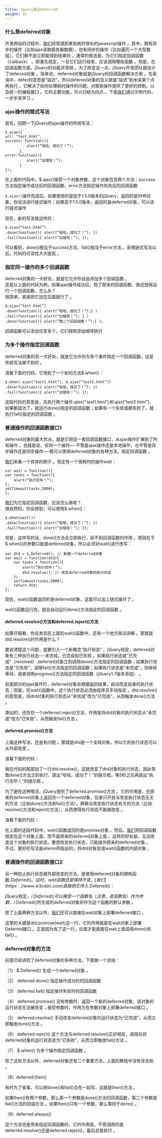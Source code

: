```yaml
---
title: jquery笔记deferred
weight: 31
---
```


### 什么是deferred对象

开发网站的过程中，[我们](https://www.w3cdoc.com)经常遇到某些耗时很长的javascript操作 。其中，既有异步的操作（比如ajax读取服务器数据），也有同步的操作（比如遍历一个大型数组），它们都不是立即能得到结果的 。通常的做法是，为它们指定回调函数（callback） 。即事先规定，一旦它们运行结束，应该调用哪些函数 。但是，在回调函数方面，jQuery的功能非常弱 。为了改变这一点，jQuery开发团队就设计了deferred对象 。简单说，deferred对象就是jQuery的回调函数解决方案 。在英语中，defer的意思是”延迟”，所以deferred对象的含义就是”延迟”到未来某个点再执行 。它解决了如何处理耗时操作的问题，对那些操作提供了更好的控制，以及统一的编程接口 。它的主要功能，可以归结为四点 。下面[我们](https://www.w3cdoc.com)通过示例代码，一步步来学习 。  
 
### ajax操作的链式写法

首先，回顾一下jQuery的ajax操作的传统写法：
```
$.ajax({
url: "test.html",
success: function(){
　　　　　　alert(“哈哈，成功了！”);
　　　　},
error:function(){
　　　　　　alert(“出错啦！”);
　　　　}
});
```
在上面的代码中，$.ajax()接受一个对象参数，这个对象包含两个方法：success方法指定操作成功后的回调函数，error方法指定操作失败后的回调函数

`$.ajax()`操作完成后，如果使用的是低于1.5.0版本的jQuery，返回的是XHR对象，你没法进行链式操作；如果高于1.5.0版本，返回的是deferred对象，可以进行链式操作

现在，新的写法是这样的：
```
$.ajax(“test.html”)
.done(function(){ alert(“哈哈，成功了！”); })
.fail(function(){ alert(“出错啦！”); });
```
可以看到，done()相当于success方法，fail()相当于error方法 。采用链式写法以后，代码的可读性大大提高 。

### 指定同一操作的多个回调函数

deferred对象的一大好处，就是它允许你自由添加多个回调函数 。  
还是以上面的代码为例，如果ajax操作成功后，除了原来的回调函数，我还想再运行一个回调函数，怎么办？  
很简单，直接把它加在后面就行了 。
```
$.ajax(“test.html”)
.done(function(){ alert(“哈哈，成功了！”);} )
.fail(function(){ alert(“出错啦！”); } )
.done(function(){ alert(“第二个回调函数！”);} );
```
回调函数可以添加任意多个，它们按照添加顺序执行

### 为多个操作指定回调函数

deferred对象的另一大好处，就是它允许你为多个事件指定一个回调函数，这是传统写法做不到的 。

请看下面的代码，它用到了一个新的方法$.when()：
```
$.when(.ajax(“test1.html”), $.ajax(“test2.html”))
.done(function(){ alert(“哈哈，成功了！”); })
.fail(function(){ alert(“出错啦！”); });
```
这段代码的意思是，先执行两个操作$.ajax(“test1.html”)和$.ajax(“test2.html”)，如果都成功了，就运行done()指定的回调函数；如果有一个失败或都失败了，就执行fail()指定的回调函数 。

### 普通操作的回调函数接口1

deferred对象的最大优点，就是它把这一套回调函数接口，从ajax操作扩展到了所有操作 。也就是说，任何一个操作—-不管是ajax操作还是本地操作，也不管是异步操作还是同步操作—-都可以使用deferred对象的各种方法，指定回调函数 。

[我们](https://www.w3cdoc.com)来看一个具体的例子 。假定有一个很耗时的操作wait：
```
var wait = function(){
var tasks = function(){
    alert(“执行完毕！”);
};
setTimeout(tasks,5000);
};
```
[我们](https://www.w3cdoc.com)为它指定回调函数，应该怎么做呢？  
很自然的，你会想到，可以使用$.when()：
```
$.when(wait())
.done(function(){ alert(“哈哈，成功了！”); })
.fail(function(){ alert(“出错啦！”); });
```
但是，这样写的话，done()方法会立即执行，起不到回调函数的作用 。原因在于$.when()的参数只能是deferred对象，所以必须对wait()进行改写：
```
var dtd = $.Deferred(); // 新建一个deferred对象
var wait = function(dtd){
    var tasks = function(){
        alert(“执行完毕！”);
        dtd.resolve(); // 改变deferred对象的执行状态
    };
    setTimeout(tasks,5000);
    return dtd;
};
```
现在，wait()函数返回的是deferred对象，这就可以加上链式操作了 。

wait()函数运行完，就会自动运行done()方法指定的回调函数 。

#### deferred.resolve()方法和deferred.reject()方法

如果仔细看，你会发现在上面的wait()函数中，还有一个地方我没讲解 。那就是dtd.resolve()的作用是什么？

要说清楚这个问题，就要引入一个新概念”执行状态” 。jQuery规定，deferred对象有三种执行状态—-未完成，已完成和已失败 。如果执行状态是”已完成”（resolved）,deferred对象立刻调用done()方法指定的回调函数；如果执行状态是”已失败”，调用fail()方法指定的回调函数；如果执行状态是”未完成”，则继续等待，或者调用progress()方法指定的回调函数（jQuery1.7版本添加） 。

前面部分的ajax操作时，deferred对象会根据返回结果，自动改变自身的执行状态；但是，在wait()函数中，这个执行状态必须由程序员手动指定 。dtd.resolve()的意思是，将dtd对象的执行状态从”未完成”改为”已完成”，从而触发done()方法 。

类似的，还存在一个deferred.reject()方法，作用是将dtd对象的执行状态从”未完成”改为”已失败”，从而触发fail()方法 。

#### deferred.promise()方法

上面这种写法，还是有问题 。那就是dtd是一个全局对象，所以它的执行状态可以从外部改变 。

请看下面的代码：

我在代码的尾部加了一行dtd.resolve()，这就改变了dtd对象的执行状态，因此导致done()方法立刻执行，跳出”哈哈，成功了！”的提示框，等5秒之后再跳出”执行完毕！”的提示框 。

为了避免这种情况，jQuery提供了deferred.promise()方法 。它的作用是，在原来的deferred对象上返回另一个deferred对象，后者只开放与改变执行状态无关的方法（比如done()方法和fail()方法），屏蔽与改变执行状态有关的方法（比如resolve()方法和reject()方法），从而使得执行状态不能被改变 。

请看下面的代码：

在上面的这段代码中，wait()函数返回的是promise对象 。然后，[我们](https://www.w3cdoc.com)把回调函数绑定在这个对象上面，而不是原来的deferred对象上面 。这样的好处是，无法改变这个对象的执行状态，要想改变执行状态，只能操作原来的deferred对象 。  
不过，更好的写法是allenm所指出的，将dtd对象变成wait()函数的内部对象 。

### 普通操作的回调函数接口2

另一种防止执行状态被外部改变的方法，是使用deferred对象的建构函数$.Deferred() 。  
这时，wait函数还是保持不变，[我们](https://www.w3cdoc.com)直接把它传入$.Deferred()：

jQuery规定，/$.Deferred()可以接受一个函数名（注意，是函数名）作为参数，/$.Deferred()所生成的deferred对象将作为这个函数的默认参数 。

除了上面两种方法以外，[我们](https://www.w3cdoc.com)还可以直接在wait对象上部署deferred接口 。

这里的关键是dtd.promise(wait)这一行，它的作用就是在wait对象上部署Deferred接口 。正是因为有了这一行，后面才能直接在wait上面调用done()和fail() 。

### deferred对象的方法

前面已经讲到了deferred对象的多种方法，下面做一个总结：

（1） $.Deferred() 生成一个deferred对象 。

（2） deferred.done() 指定操作成功时的回调函数

（3） deferred.fail() 指定操作失败时的回调函数

（4） deferred.promise() 没有参数时，返回一个新的deferred对象，该对象的运行状态无法被改变；接受参数时，作用为在参数对象上部署deferred接口 。

（5） deferred.resolve() 手动改变deferred对象的运行状态为”已完成”，从而立即触发done()方法 。

（6） deferred.reject() 这个方法与deferred.resolve()正好相反，调用后将deferred对象的运行状态变为”已失败”，从而立即触发fail()方法 。

（7） $.when() 为多个操作指定回调函数 。

除了这些方法以外，deferred对象还有二个重要方法，上面的教程中没有涉及到 。

（8）deferred.then()

有时为了省事，可以把done()和fail()合在一起写，这就是then()方法 。

如果then()有两个参数，那么第一个参数是done()方法的回调函数，第二个参数是fail()方法的回调方法 。如果then()只有一个参数，那么等同于done() 。

（9）deferred.always()

这个方法也是用来指定回调函数的，它的作用是，不管调用的是deferred.resolve()还是deferred.reject()，最后总是执行 。


 [1]: //fed123.oss-ap-southeast-2.aliyuncs.com/2014/09/16/2014_jquery_defered/#什么是deferred对象 "什么是deferred对象"
 [2]: //fed123.oss-ap-southeast-2.aliyuncs.com/wp-content/uploads/2017/08/deferred.jpg
 [3]: //fed123.oss-ap-southeast-2.aliyuncs.com/2014/09/16/2014_jquery_defered/#ajax操作的链式写法 "ajax操作的链式写法"
 [4]: //fed123.oss-ap-southeast-2.aliyuncs.com/2014/09/16/2014_jquery_defered/#指定同一操作的多个回调函数 "指定同一操作的多个回调函数"
 [5]: //fed123.oss-ap-southeast-2.aliyuncs.com/2014/09/16/2014_jquery_defered/#为多个操作指定回调函数 "为多个操作指定回调函数"
 [6]: //fed123.oss-ap-southeast-2.aliyuncs.com/2014/09/16/2014_jquery_defered/#普通操作的回调函数接口1 "普通操作的回调函数接口1"
 [7]: //fed123.oss-ap-southeast-2.aliyuncs.com/2014/09/16/2014_jquery_defered/#deferred-resolve-方法和deferred-reject-方法 "deferred.resolve()方法和deferred.reject()方法"
 [8]: //fed123.oss-ap-southeast-2.aliyuncs.com/2014/09/16/2014_jquery_defered/#deferred-promise-方法 "deferred.promise()方法"
 [9]: //fed123.oss-ap-southeast-2.aliyuncs.com/2014/09/16/2014_jquery_defered/#普通操作的回调函数接口2 "普通操作的回调函数接口2"
 [10]: //fed123.oss-ap-southeast-2.aliyuncs.com/2014/09/16/2014_jquery_defered/#deferred对象的方法 "deferred对象的方法"
 [11]: //fed123.oss-ap-southeast-2.aliyuncs.com/2014/09/16/2014_jquery_defered/#谢谢！ "谢谢！"
